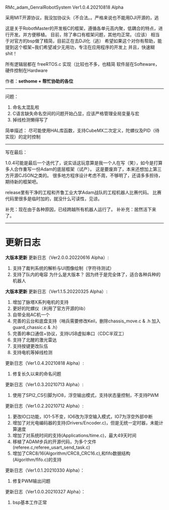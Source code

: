 <!--
 * @Author: sethome
 * @Date: 2021-08-18 01:50:37
 * @FilePath: \RMc_Adam_GenralRobotSystem Ver1.0.4.20210818 Alpha\README.md
-->
RMc_adam_GenralRobotSystem
Ver1.0.4.20210818 Alpha

采用MIT开源协议，我没加协议头（不合法。。严格来说也不能用DJI开源的，逃

这是关于RobotMaster的开发板C的框架，遵循各单元高内聚，低耦合的特点，进行开发。并方便移植。
目前，除了串口有框架问题，其他均正常。（应该）
相当于对官方的bsp做了精简，目前正在去DJI化（逃）
希望如果这个对你有帮助，能提到这个框架~我们希望减少无用功，专注在应用程序的开发上
并且，快速糊shit！

所有逻辑层都在 freeRTOS.c 实现（比较也不多，也精简
软件层在Softeware，硬件控制在Hardware

作者：**sethome + 帮忙协助的各位**

___
问题：
1. 命名太混乱啦
2. C语言缺失命名空间的问题开始凸显，应该严格管理全局变量与宏
3. 掉线检测懒得写了

简单描述：
尽可能使用HAL库函数，支持CubeMX二次定义，陀螺仪及PID（待实现）的定时控制
___
写在最后：

1.0.4可能是最后一个迭代了，说实话这玩意算是我一个人在写（笑），如今是打算多人合作重写一份Adam的底层框架（试产）。
这是要废弃了，本来还想加上第三方开源CJSON之类的。
很多地方程序设计考虑不周，不够明了，还请多多担待，期待新的框架吧。

release里有干净的工程和齐鲁工业大学Adam战队的工程机器人比赛代码。
比赛代码里很多是临时加的，就没什么可读性，见谅。

补充：现在由于各种原因，已经跨越所有机器人运行了。
补补充：居然活下来了。
___
# 更新日志

**大版本更新**
更新日志（Ver2.0.0.20220616 Alpha）:
1. 支持了裁判系统的解析与UI图像绘制（字符待测试）
2. 支持了队内的电容
为什么是大版本？ 因为终于是完全体了，适合各种兵种的机器人

**大版本更新**
更新日志（Ver1.1.5.20220325 Alpha）: 
1. 增加了脉塔X系列电机的支持
2. 更好的陀螺仪（利用了官方开源的lib）
3. 自带全局AC机一个
4. 完善的云台和底盘支持（哨兵需要修改Keil，删除chassis_move.c & .h 加入guard_chassic.c & .h）
5. 完善的串口通信+协议，支持USB虚拟串口（CDC半双工）
6. 支持了北醒的激光雷达
7. 支持按键更改队伍
8. 支持电机等掉线检测

更新日志（Ver1.0.4.20210818 Alpha）:
1. 修复长久以来的命名问题

更新日志（Ver1.0.3.20210713 Alpha）:
1. 使用了SPI2_CS引脚为IO8，浮空输出模式，支持状态量控制，不支持PWM

更新日志（Ver1.0.2.20210712 Alpha）:
1. 更改IO口功能，IO1-5不变，IO6改为浮空输入模式，IO7为浮空外部中断
2. 增加了对光电编码器的支持(Drivers/Encoder.c)，但是无统一定时器，未能计算速度
3. 增加了对系统时间的支持(Applications/time.c)，最大49天时间
4. 移植了ADAM步兵的开源代码，为多个文件(referee.c,referee_usart_send_task.c)
5. 增加了CRC8/16(Algorithm/CRC8_CRC16.c),和fifo数据结构(Algorithm/fifo.c)的支持

更新日志（Ver1.0.1.20210330 Alpha）：
1. 修复PWM输出问题

更新日志（Ver1.0.0.20210327 Alpha）：
1. bsp基本工作正常
